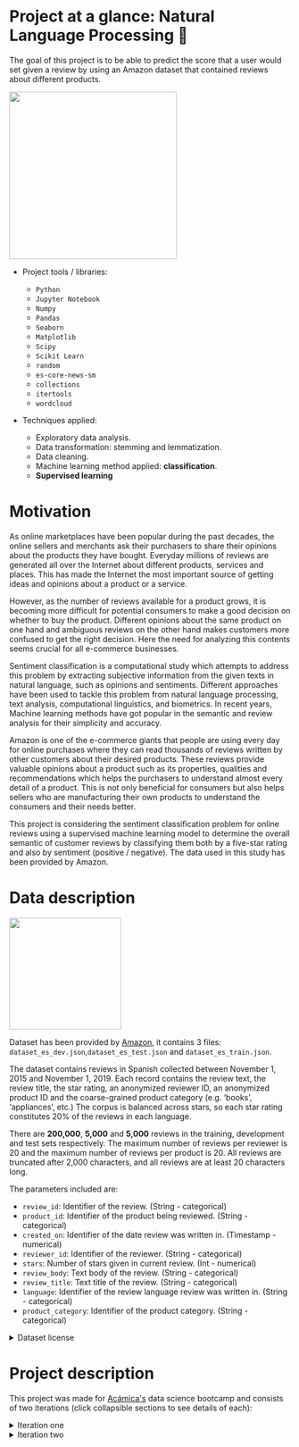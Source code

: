 # Project at a glance: Natural Language Processing 💬

The goal of this project is to be able to predict the score that a user would set given a review by using an Amazon dataset that contained reviews about different products.

<img src="https://image.freepik.com/vector-gratis/ilustracion-concepto-abstracto-inteligencia-artificial-chatbot_335657-3723.jpg" width=300>

- Project tools / libraries:
  - `Python`
  - `Jupyter Notebook`
  - `Numpy`
  - `Pandas`
  - `Seaborn`
  - `Matplotlib`
  - `Scipy`
  - `Scikit Learn`
  - `random`
  - `es-core-news-sm`
  - `collections`
  - `itertools`
  - `wordcloud`

- Techniques applied:
  - Exploratory data analysis.
  - Data transformation: stemming and lemmatization.
  - Data cleaning.
  - Machine learning method applied: **classification**.
  - **Supervised learning**

# Motivation
As online marketplaces have been popular during the past decades, the online sellers and merchants ask their purchasers to share their opinions about the products they have bought. Everyday millions of reviews are generated all over the Internet about different products, services and places. This has made the Internet the most important source of getting ideas and opinions about a product or a service.

However, as the number of reviews available for a product grows, it is becoming more difficult for potential consumers to make a good decision on whether to buy the product. Different opinions about the same product on one hand and ambiguous reviews on the other hand makes customers more confused to get the right decision. Here the need for analyzing this contents seems crucial for all e-commerce businesses.

Sentiment classification is a computational study which attempts to address this problem by extracting subjective information from the given texts in natural language, such as opinions and sentiments. Different approaches have been used to tackle this problem from natural language processing, text analysis, computational linguistics, and biometrics. In recent years, Machine learning methods have got popular in the semantic and review analysis for their simplicity and accuracy.

Amazon is one of the e-commerce giants that people are using every day for online purchases where they can read thousands of reviews written by other customers about their desired products. These reviews provide valuable opinions about a product such as its properties, qualities and recommendations which helps the purchasers to understand almost every detail of a product. This is not only beneficial for consumers but also helps sellers who are manufacturing their own products to understand the consumers and their needs better.

This project is considering the sentiment classification problem for online reviews using a supervised machine learning model to determine the overall semantic of customer reviews by classifying them both by a five-star rating and also by sentiment (positive / negative). The data used in this study has been provided by Amazon.

# Data description

<img src="https://image.freepik.com/vector-gratis/investigacion-datos-estadisticos-indicadores-desempeno-empresa-retorno-inversion-razon-porcentual-fluctuacion-indices-cambio-significativo_335657-2552.jpg" width=200>

Dataset has been provided by [Amazon](https://registry.opendata.aws/amazon-reviews-ml/), it contains 3 files: `dataset_es_dev.json`,`dataset_es_test.json` and `dataset_es_train.json`.

The dataset contains reviews in Spanish collected between November 1, 2015 and November 1, 2019. Each record contains the review text, the review title, the star rating, an anonymized reviewer ID, an anonymized product ID and the coarse-grained product category (e.g. ‘books’, ‘appliances’, etc.) The corpus is balanced across stars, so each star rating constitutes 20% of the reviews in each language.

There are **200,000**, **5,000** and **5,000** reviews in the training, development and test sets respectively. The maximum number of reviews per reviewer is 20 and the maximum number of reviews per product is 20. All reviews are truncated after 2,000 characters, and all reviews are at least 20 characters long.

The parameters included are:

- `review_id`:  Identifier of the review. (String - categorical)
- `product_id`: Identifier of the product being reviewed. (String - categorical)
- `created_on`: Identifier of the date review was written in. (Timestamp - numerical)
- `reviewer_id`: Identifier of the reviewer. (String - categorical)
- `stars`: Number of stars given in current review. (Int - numerical)
- `review_body`: Text body of the review. (String - categorical)
- `review_title`: Text title of the review. (String - categorical)
- `language`: Identifier of the review language review was written in. (String - categorical)
- `product_category`: Identifier of the product category. (String - categorical)

<details> <summary markdown="span">Dataset license</summary>

# LICENSE

By accessing the Multilingual Amazon Reviews Corpus ("Reviews Corpus"), you agree that the Reviews Corpus is an Amazon Service subject to the Amazon.com Conditions of Use (https://www.amazon.com/gp/help/customer/display.html/ref=footer_cou?ie=UTF8&nodeId=508088) and you agree to be bound by them, with the following additional conditions:

In addition to the license rights granted under the Conditions of Use, Amazon or its content providers grant you a limited, non-exclusive, non-transferable, non-sublicensable, revocable license to access and use the Reviews Corpus for purposes of academic research. You may not resell, republish, or make any commercial use of the Reviews Corpus or its contents, including use of the Reviews Corpus for commercial research, such as research related to a funding or consultancy contract, internship, or other relationship in which the results are provided for a fee or delivered to a for-profit organization. You may not (a) link or associate content in the Reviews Corpus with any personal information (including Amazon customer accounts), or (b) attempt to determine the identity of the author of any content in the Reviews Corpus. If you violate any of the foregoing conditions, your license to access and use the Reviews Corpus will automatically terminate without prejudice to any of the other rights or remedies Amazon may have.
</details>

# Project description
This project was made for [Acámica's](https://www.acamica.com/data-science) data science bootcamp and consists of two iterations (click collapsible sections to see details of each):
<details>
<summary>Iteration one</summary>

## Iteration one

The first iteration starts with a comprehensive `EDA` and preprocessing, which includes text normalization through SpaCy pipeline (`tok2vec`, `morphologizer`, `parser`, `ner`, `attribute_ruler` and `lemmatizer`), stopwords removal and lemmatization in order to improve model's accuracy. Then, a performance metric has been selected.
 
After that, a benchmark model has been developed and compared with other two other models in order to determine the best performing one. The one that showed the best accuracy has had its hyperparameters optimized and finally some conclusions have been made about the performance and the methodology applied.

### Index
- [Scope](https://render.githubusercontent.com/view/ipynb?color_mode=light&commit=57a0e2af23b7242d0f2ca6bf955e0fb9ce619ae2&enc_url=68747470733a2f2f7261772e67697468756275736572636f6e74656e742e636f6d2f67706f7a7a692f6d616368696e652d6c6561726e696e672f353761306532616632336237323432643066326361366266393535653066623963653631396165322f6163616d6963612d646174612d736369656e746973742f6e6c702f44535f50726f6a6563745f30335f4e4c502e6970796e62&nwo=gpozzi%2Fmachine-learning&path=acamica-data-scientist%2Fnlp%2FDS_Project_03_NLP.ipynb&repository_id=273610133&repository_type=Repository#1.-Scope)
- [EDA and preprocessing](https://render.githubusercontent.com/view/ipynb?color_mode=light&commit=57a0e2af23b7242d0f2ca6bf955e0fb9ce619ae2&enc_url=68747470733a2f2f7261772e67697468756275736572636f6e74656e742e636f6d2f67706f7a7a692f6d616368696e652d6c6561726e696e672f353761306532616632336237323432643066326361366266393535653066623963653631396165322f6163616d6963612d646174612d736369656e746973742f6e6c702f44535f50726f6a6563745f30335f4e4c502e6970796e62&nwo=gpozzi%2Fmachine-learning&path=acamica-data-scientist%2Fnlp%2FDS_Project_03_NLP.ipynb&repository_id=273610133&repository_type=Repository#2.-EDA-and-preprocessing)
  - [EDA](https://render.githubusercontent.com/view/ipynb?color_mode=light&commit=57a0e2af23b7242d0f2ca6bf955e0fb9ce619ae2&enc_url=68747470733a2f2f7261772e67697468756275736572636f6e74656e742e636f6d2f67706f7a7a692f6d616368696e652d6c6561726e696e672f353761306532616632336237323432643066326361366266393535653066623963653631396165322f6163616d6963612d646174612d736369656e746973742f6e6c702f44535f50726f6a6563745f30335f4e4c502e6970796e62&nwo=gpozzi%2Fmachine-learning&path=acamica-data-scientist%2Fnlp%2FDS_Project_03_NLP.ipynb&repository_id=273610133&repository_type=Repository#EDA)
  - [Review preprocessing](https://render.githubusercontent.com/view/ipynb?color_mode=light&commit=57a0e2af23b7242d0f2ca6bf955e0fb9ce619ae2&enc_url=68747470733a2f2f7261772e67697468756275736572636f6e74656e742e636f6d2f67706f7a7a692f6d616368696e652d6c6561726e696e672f353761306532616632336237323432643066326361366266393535653066623963653631396165322f6163616d6963612d646174612d736369656e746973742f6e6c702f44535f50726f6a6563745f30335f4e4c502e6970796e62&nwo=gpozzi%2Fmachine-learning&path=acamica-data-scientist%2Fnlp%2FDS_Project_03_NLP.ipynb&repository_id=273610133&repository_type=Repository#Review-preprocessing)
- [Machine Learning](https://render.githubusercontent.com/view/ipynb?color_mode=light&commit=57a0e2af23b7242d0f2ca6bf955e0fb9ce619ae2&enc_url=68747470733a2f2f7261772e67697468756275736572636f6e74656e742e636f6d2f67706f7a7a692f6d616368696e652d6c6561726e696e672f353761306532616632336237323432643066326361366266393535653066623963653631396165322f6163616d6963612d646174612d736369656e746973742f6e6c702f44535f50726f6a6563745f30335f4e4c502e6970796e62&nwo=gpozzi%2Fmachine-learning&path=acamica-data-scientist%2Fnlp%2FDS_Project_03_NLP.ipynb&repository_id=273610133&repository_type=Repository#3.-Machine-Learning)
  - [Metric selection](https://render.githubusercontent.com/view/ipynb?color_mode=light&commit=57a0e2af23b7242d0f2ca6bf955e0fb9ce619ae2&enc_url=68747470733a2f2f7261772e67697468756275736572636f6e74656e742e636f6d2f67706f7a7a692f6d616368696e652d6c6561726e696e672f353761306532616632336237323432643066326361366266393535653066623963653631396165322f6163616d6963612d646174612d736369656e746973742f6e6c702f44535f50726f6a6563745f30335f4e4c502e6970796e62&nwo=gpozzi%2Fmachine-learning&path=acamica-data-scientist%2Fnlp%2FDS_Project_03_NLP.ipynb&repository_id=273610133&repository_type=Repository#Metric-selection)
  - [Transformations](https://render.githubusercontent.com/view/ipynb?color_mode=light&commit=57a0e2af23b7242d0f2ca6bf955e0fb9ce619ae2&enc_url=68747470733a2f2f7261772e67697468756275736572636f6e74656e742e636f6d2f67706f7a7a692f6d616368696e652d6c6561726e696e672f353761306532616632336237323432643066326361366266393535653066623963653631396165322f6163616d6963612d646174612d736369656e746973742f6e6c702f44535f50726f6a6563745f30335f4e4c502e6970796e62&nwo=gpozzi%2Fmachine-learning&path=acamica-data-scientist%2Fnlp%2FDS_Project_03_NLP.ipynb&repository_id=273610133&repository_type=Repository#Transformations)
  - Data vectorization
  - Setting benchmark model
  - Model training and comparing benchmark with the following models:
    - LinearSVC
    - RandomForest
  - Optimization of the best performing one
- Conclusions
- Next steps

### Some visuals

![image](https://user-images.githubusercontent.com/52865532/131766302-ce54c9ad-f9a7-469c-8724-0090330990d6.png)
  
![image](https://user-images.githubusercontent.com/52865532/131766441-52b030de-2f9f-44ce-be38-70836e689c69.png)
  
![image](https://user-images.githubusercontent.com/52865532/131766565-362cd79a-2065-4686-b72a-1306c63abed5.png)

![image](https://user-images.githubusercontent.com/52865532/131769133-a7a6558d-83db-4a7a-b342-56a39b3df26a.png)
  
![image](https://user-images.githubusercontent.com/52865532/131769084-afdd0fcb-19cc-490d-9a37-90c0f273ce5a.png)
  
### Conclusions

We can conclude that little can be done to improve the performance of the model, either by adjusting the Tf-idf or optimizing model's hyperparameters. From the confusion matrix we see that with some adjustments the ability to predict 4 stars improved a bit to almost match the performance of 2 stars, as opposed to the non-optimized one. Reviews of intermediate scores will mark the roof of the model's performance, and beyond rigorous optimization the gains from a certain point will be marginal.

There will always be a limit to the ability of a Machine Learning model to classify scores on a scale of 1 to 5. This is due to an inherent limitation of the language due to the lack of distinctive words in intermediate reviews and because they tend to have as many good words as bad ones.

Beyond this, the classification of the reviews in 5 classes, depending on the use of this information, appears to be trivial, since knowing if a product has 2 or 3 stars would not provide valuable and actionable information. Converting this problem to a binary classification (positive / negative) could be more practical and at the same time would greatly improve the performance of the model. This work will be done in the next iteration.
</details>

<details>
<summary>Iteration two</summary>

## Iteration two


  
  ### Index
- Scope
- Recap: iteration I
  - Results
- Iteration II: model repurposing
  - Motivation: the 5-star scale problem
  - Preprocessing
  - Vectorization
  - Model training and optimization
- Analysis: 3-star reviews
- Conclusions
  
  ### Some visuals
  
![image](https://user-images.githubusercontent.com/52865532/132253770-739842c6-91a9-4468-ad72-6144588a42a4.png)

![image](https://user-images.githubusercontent.com/52865532/132253803-619cfb72-9cf0-4853-8b68-67276f1b2126.png)
  
![image](https://user-images.githubusercontent.com/52865532/132253752-483c9346-98a0-4eaf-a14e-ff287e4e8beb.png)

  ### Conclusions
- We can observe that what the model loses in detail when changing to a binary classification it gains in greater robustness of its predictions.

- Within the "neutral" reviews (3 stars) we can see a marked bias of users to classify apparently negative reviews as neutral, more pronounced in the categories `shoes`, `beauty`, `grocery`, `pet_products` and `wireless`. There are no categories in which the bias is inverse, so I assume that the user, faced with little-above-average experience, tends to rate it with 4 stars, while if the experience is not very satisfactory, it tends to qualify it as neutral.

- Without necessarily substituting 5-star ratings, some benefits of implementing an algorithm that rates reviews in a binary way could be:
    - It can serve to penalize the score of poorly rated reviews, where the user writes a mostly positive text and presses 1
    or 2 stars, or vice versa.
    - It allows to identify users that are consistently generous or, on the contrary, too demanding with the scores to qualify their opinion in the final score and improve its quality.
    - It can be used to identify perception bias of certain categories. Thus, if a category has a marked tendency to undervalue products (with a greater number of positive opinions on neutral scores), the opinion of users about this category could be nuanced, compensating for this bias in some way in the calculation of the product score / seller. In this way, seller ratings from different categories could be comparable to each other and identify the best ones, allowing to compensate them or offer partnerships and other benefits for offering good customer experiences.

Finally, it should be mentioned that there is room for improvement for the model, although the accuracy obtained is satisfactory for the utility that it is intended to have.
  </details>
